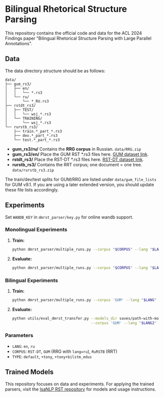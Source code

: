 # Bilingual Rhetorical Structure Parsing

This repository contains the official code and data for the ACL 2024 Findings paper "Bilingual Rhetorical Structure Parsing with Large Parallel Annotations".

## Data

The data directory structure should be as follows:

```
data/
├── gum_rs3/
│   ├── en/
│   │   └── *.rs3
│   └── ru/
│       └── *_RU.rs3
├── rstdt_rs3/
│   ├── TEST/
│   │   └── wsj_*.rs3
│   └── TRAINING/
│       └── wsj_*.rs3
└── rurstb_rs3/
    ├── train.*_part_*.rs3
    ├── dev.*_part_*.rs3
    └── test.*_part_*.rs3

```

- **gum_rs3/ru/** Contains the **RRG corpus** in Russian. `data/RRG.zip`
- **gum_rs3/en/** Place the GUM RST *.rs3 files here. [GUM dataset link](https://github.com/amir-zeldes/gum).
- **rstdt_rs3/** Place the RST-DT *.rs3 files here. [RST-DT dataset link](https://catalog.ldc.upenn.edu/LDC2002T07).
- **rurstb_rs3/** Contains the RRT corpus; one document = one tree. `data/rurstb_rs3.zip`

The train/dev/test splits for GUM/RRG are listed under `data/gum_file_lists` for GUM v9.1. If you are using a later extended version, you should update these file lists accordingly.

## Experiments

Set ``WANDB_KEY`` in ``dmrst_parser/key.py`` for online wandb support.
 
### Monolingual Experiments

1. **Train:**
   ```bash  
   python dmrst_parser/multiple_runs.py --corpus "$CORPUS" --lang "$LANG" --model_type "$TYPE" --cuda_device 0 train
   ```

2. **Evaluate:**
   ```bash
   python dmrst_parser/multiple_runs.py --corpus "$CORPUS" --lang "$LANG" --model_type "$TYPE" --cuda_device 0 evaluate
   ```

### Bilingual Experiments

1. **Train:**
   ```bash
   python dmrst_parser/multiple_runs.py --corpus 'GUM' --lang "$LANG" --model_type "$TYPE" train_mixed --mixed 100
   ```

2. **Evaluate:**
   ```bash
   python utils/eval_dmrst_transfer.py --models_dir saves/path-with-models \
                                       --corpus 'GUM' --lang "$LANG2" --nfolds 5 evaluate
   ```

### Parameters

- `LANG`: `en`, `ru`
- `CORPUS`: `RST-DT`, `GUM` (RRG with `lang=ru`), `RuRSTB` (RRT)
- `TYPE`: `default`, `+tony`, `+tony+bilstm_edus`


## Trained Models

This repository focuses on data and experiments. For applying the trained parsers, visit the [IsaNLP RST repository](https://github.com/tchewik/isanlp_rst) for models and usage instructions.

